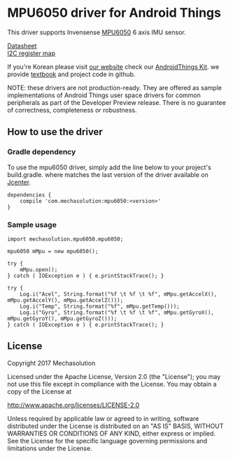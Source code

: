 # MPU6050 driver for Android Things
This driver supports Invensense <a href='https://www.invensense.com/products/motion-tracking/6-axis/mpu-6050/'>MPU6050</a> 6 axis IMU sensor.

<a href='https://store.invensense.com/datasheets/invensense/MPU-6050_DataSheet_V3%204.pdf'>Datasheet</a>\
<a href='https://www.invensense.com/wp-content/uploads/2015/02/MPU-6000-Register-Map1.pdf'>I2C register map</a>

If you're Korean please visit <a href='www.mechasolution'>our website</a> check our <a href='http://mechasolution.com/shop/goods/goods_view.php?goodsno=543077&category=048'>AndroidThings Kit</a>. we provide <a href='https://github.com/mechasolution/AndroidThingsTextBook'>textbook</a> and project code in github.

NOTE: these drivers are not production-ready. They are offered as sample implementations of Android Things user space drivers for common peripherals as part of the Developer Preview release. There is no guarantee of correctness, completeness or robustness.

## How to use the driver
### Gradle dependency
To use the mpu6050 driver, simply add the line below to your project's build.gradle. where <version> matches the last version of the driver available on <a href='https://bintray.com/mechasolution/androidthings/mpu6050/_latestVersion'>Jcenter</a>.

```
dependencies {
    compile 'com.mechasolution:mpu6050:<version>'
}
```

### Sample usage

```
import mechasolution.mpu6050.mpu6050;
  
mpu6050 mMpu = new mpu6050();
  
try {
    mMpu.open();
} catch ( IOException e ) { e.printStackTrace(); }
  
try {
    Log.i("Acel", String.format("%f \t %f \t %f", mMpu.getAccelX(), mMpu.getAccelY(), mMpu.getAccelZ()));
    Log.i("Temp", String.format("%f", mMpu.getTemp()));
    Log.i("Gyro", String.format("%f \t %f \t %f", mMpu.getGyroX(), mMpu.getGyroY(), mMpu.getGyroZ()));
} catch ( IOException e ) { e.printStackTrace(); }
```

## License

Copyright 2017 Mechasolution

Licensed under the Apache License, Version 2.0 (the "License");
you may not use this file except in compliance with the License.
You may obtain a copy of the License at

<a href='http://www.apache.org/licenses/LICENSE-2.0'>http://www.apache.org/licenses/LICENSE-2.0</a>

Unless required by applicable law or agreed to in writing, software
distributed under the License is distributed on an "AS IS" BASIS,
WITHOUT WARRANTIES OR CONDITIONS OF ANY KIND, either express or implied.
See the License for the specific language governing permissions and
limitations under the License.
